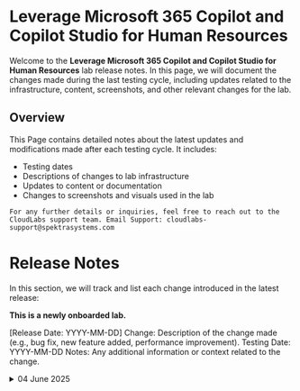 # Leverage Microsoft 365 Copilot and Copilot Studio for Human Resources

Welcome to the **Leverage Microsoft 365 Copilot and Copilot Studio for Human Resources** lab release notes. In this page, we will document the changes made during the last testing cycle, including updates related to the infrastructure, content, screenshots, and other relevant changes for the lab.

## Overview

This Page contains detailed notes about the latest updates and modifications made after each testing cycle. It includes:

- Testing dates
- Descriptions of changes to lab infrastructure
- Updates to content or documentation
- Changes to screenshots and visuals used in the lab

`For any further details or inquiries, feel free to reach out to the CloudLabs support team. Email Support: cloudlabs-support@spektrasystems.com`


# Release Notes

In this section, we will track and list each change introduced in the latest release:


**This is a newly onboarded lab.**

[Release Date: YYYY-MM-DD]
Change: Description of the change made (e.g., bug fix, new feature added, performance improvement).
Testing Date: YYYY-MM-DD
Notes: Any additional information or context related to the change.

<details>
  
  <summary>04 June 2025</summary>

## Infrastructure Changes

NA

## Content Changes

NA
  
## Screenshot Updates

NA

## Testing Notes

NA

</details>
